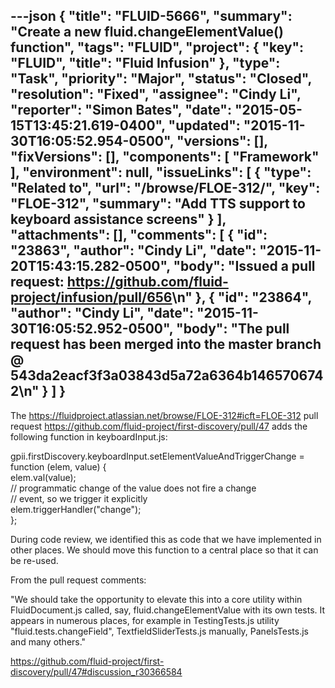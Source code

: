 ---json
{
  "title": "FLUID-5666",
  "summary": "Create a new fluid.changeElementValue() function",
  "tags": "FLUID",
  "project": {
    "key": "FLUID",
    "title": "Fluid Infusion"
  },
  "type": "Task",
  "priority": "Major",
  "status": "Closed",
  "resolution": "Fixed",
  "assignee": "Cindy Li",
  "reporter": "Simon Bates",
  "date": "2015-05-15T13:45:21.619-0400",
  "updated": "2015-11-30T16:05:52.954-0500",
  "versions": [],
  "fixVersions": [],
  "components": [
    "Framework"
  ],
  "environment": null,
  "issueLinks": [
    {
      "type": "Related to",
      "url": "/browse/FLOE-312/",
      "key": "FLOE-312",
      "summary": "Add TTS support to keyboard assistance screens"
    }
  ],
  "attachments": [],
  "comments": [
    {
      "id": "23863",
      "author": "Cindy Li",
      "date": "2015-11-20T15:43:15.282-0500",
      "body": "Issued a pull request: <https://github.com/fluid-project/infusion/pull/656>\n"
    },
    {
      "id": "23864",
      "author": "Cindy Li",
      "date": "2015-11-30T16:05:52.952-0500",
      "body": "The pull request has been merged into the master branch @ 543da2eacf3f3a03843d5a72a6364b1465706742\n"
    }
  ]
}
---
The <https://fluidproject.atlassian.net/browse/FLOE-312#icft=FLOE-312> pull request <https://github.com/fluid-project/first-discovery/pull/47> adds the following function in keyboardInput.js:

gpii.firstDiscovery.keyboardInput.setElementValueAndTriggerChange = function (elem, value) {\
elem.val(value);\
// programmatic change of the value does not fire a change\
// event, so we trigger it explicitly\
elem.triggerHandler("change");\
};

During code review, we identified this as code that we have implemented in other places. We should move this function to a central place so that it can be re-used.

From the pull request comments:

"We should take the opportunity to elevate this into a core utility within FluidDocument.js called, say, fluid.changeElementValue with its own tests. It appears in numerous places, for example in TestingTests.js utility "fluid.tests.changeField", TextfieldSliderTests.js manually, PanelsTests.js and many others."

<https://github.com/fluid-project/first-discovery/pull/47#discussion_r30366584>

        